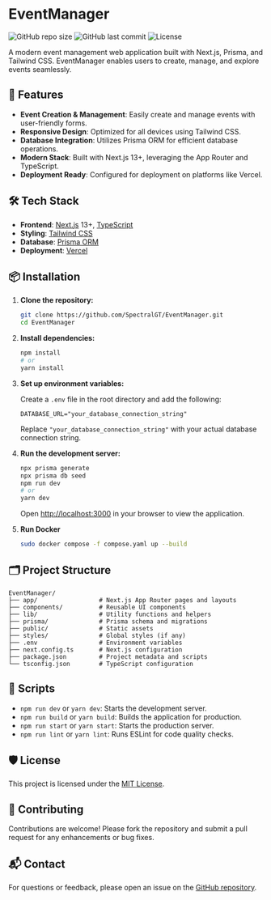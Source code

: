 # EventManager
![GitHub repo size](https://img.shields.io/github/repo-size/SpectralGT/EventManager)
![GitHub last commit](https://img.shields.io/github/last-commit/SpectralGT/EventManager)
![License](https://img.shields.io/github/license/SpectralGT/EventManager)


A modern event management web application built with Next.js, Prisma, and Tailwind CSS. EventManager enables users to create, manage, and explore events seamlessly.

## 🚀 Features

- **Event Creation & Management**: Easily create and manage events with user-friendly forms.
- **Responsive Design**: Optimized for all devices using Tailwind CSS.
- **Database Integration**: Utilizes Prisma ORM for efficient database operations.
- **Modern Stack**: Built with Next.js 13+, leveraging the App Router and TypeScript.
- **Deployment Ready**: Configured for deployment on platforms like Vercel.

## 🛠 Tech Stack

- **Frontend**: [Next.js](https://nextjs.org/) 13+, [TypeScript](https://www.typescriptlang.org/)
- **Styling**: [Tailwind CSS](https://tailwindcss.com/)
- **Database**: [Prisma ORM](https://www.prisma.io/)
- **Deployment**: [Vercel](https://vercel.com/)

## 📦 Installation

1. **Clone the repository:**

   ```bash
   git clone https://github.com/SpectralGT/EventManager.git
   cd EventManager
   ```

2. **Install dependencies:**

   ```bash
   npm install
   # or
   yarn install
   ```

3. **Set up environment variables:**

   Create a `.env` file in the root directory and add the following:

   ```env
   DATABASE_URL="your_database_connection_string"
   ```

   Replace `"your_database_connection_string"` with your actual database connection string.

4. **Run the development server:**

   ```bash
   npx prisma generate
   npx prisma db seed
   npm run dev
   # or
   yarn dev
   ```

   Open [http://localhost:3000](http://localhost:3000) in your browser to view the application.

5. **Run Docker**

   ```bash
   sudo docker compose -f compose.yaml up --build
   ```

## 🗂 Project Structure

```
EventManager/
├── app/                 # Next.js App Router pages and layouts
├── components/          # Reusable UI components
├── lib/                 # Utility functions and helpers
├── prisma/              # Prisma schema and migrations
├── public/              # Static assets
├── styles/              # Global styles (if any)
├── .env                 # Environment variables
├── next.config.ts       # Next.js configuration
├── package.json         # Project metadata and scripts
└── tsconfig.json        # TypeScript configuration
```

## 🧪 Scripts

- `npm run dev` or `yarn dev`: Starts the development server.
- `npm run build` or `yarn build`: Builds the application for production.
- `npm run start` or `yarn start`: Starts the production server.
- `npm run lint` or `yarn lint`: Runs ESLint for code quality checks.

## 🛡️ License

This project is licensed under the [MIT License](LICENSE).

## 🤝 Contributing

Contributions are welcome! Please fork the repository and submit a pull request for any enhancements or bug fixes.

## 📬 Contact

For questions or feedback, please open an issue on the [GitHub repository](https://github.com/SpectralGT/EventManager/issues).